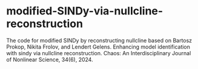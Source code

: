 # modified-SINDy-via-nullcline-reconstruction
The code for modified SINDy by reconstructing nullcline based on Bartosz Prokop, Nikita Frolov, and Lendert Gelens. Enhancing model identification with sindy via nullcline reconstruction. Chaos: An Interdisciplinary Journal of Nonlinear Science, 34(6), 2024.
